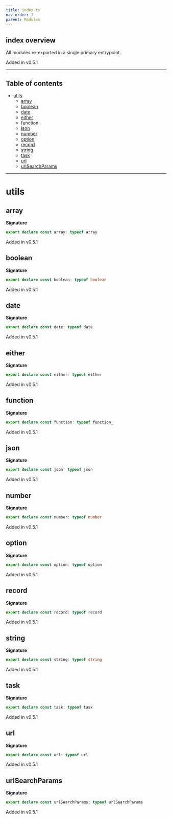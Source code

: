 ```yaml
---
title: index.ts
nav_order: 7
parent: Modules
---
```


## index overview

All modules re-exported in a single primary entrypoint.

Added in v0.5.1

---

<h2 class="text-delta">Table of contents</h2>

- [utils](#utils)
  - [array](#array)
  - [boolean](#boolean)
  - [date](#date)
  - [either](#either)
  - [function](#function)
  - [json](#json)
  - [number](#number)
  - [option](#option)
  - [record](#record)
  - [string](#string)
  - [task](#task)
  - [url](#url)
  - [urlSearchParams](#urlsearchparams)

---

# utils

## array

**Signature**

```ts
export declare const array: typeof array
```

Added in v0.5.1

## boolean

**Signature**

```ts
export declare const boolean: typeof boolean
```

Added in v0.5.1

## date

**Signature**

```ts
export declare const date: typeof date
```

Added in v0.5.1

## either

**Signature**

```ts
export declare const either: typeof either
```

Added in v0.5.1

## function

**Signature**

```ts
export declare const function: typeof function_
```

Added in v0.5.1

## json

**Signature**

```ts
export declare const json: typeof json
```

Added in v0.5.1

## number

**Signature**

```ts
export declare const number: typeof number
```

Added in v0.5.1

## option

**Signature**

```ts
export declare const option: typeof option
```

Added in v0.5.1

## record

**Signature**

```ts
export declare const record: typeof record
```

Added in v0.5.1

## string

**Signature**

```ts
export declare const string: typeof string
```

Added in v0.5.1

## task

**Signature**

```ts
export declare const task: typeof task
```

Added in v0.5.1

## url

**Signature**

```ts
export declare const url: typeof url
```

Added in v0.5.1

## urlSearchParams

**Signature**

```ts
export declare const urlSearchParams: typeof urlSearchParams
```

Added in v0.5.1
